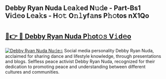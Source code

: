 ## Debby Ryan Nuda L𝚎a𝚔ed N𝚞𝚍e - Part-Bs1 Vi𝚍𝚎o L𝚎a𝚔s - H𝚘𝚝 O𝚗𝚕yf𝚊ns P𝚑𝚘tos nX1Qo

# <h2><a href="http://kf4km5d.oniu.top/?m=Debby+Ryan+Nuda">🔗👉 🔴 Debby Ryan Nuda P𝚑ot𝚘𝚜 V𝚒d𝚎o</a></h2>

[![Debby Ryan Nuda Nu𝚍e𝚜](https://i.imgur.com/0qMVB7G.gif)](http://kf4km5d.oniu.top/?m=Debby+Ryan+Nuda)
Social media personality Debby Ryan Nuda, acclaimed for sharing dance and lifestyle knowledge, through presentations and blogs. Selfless peace activist Debby Ryan Nuda, recognized for their dedication to promoting peace and understanding between different cultures and communities.  

